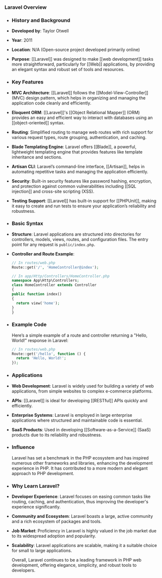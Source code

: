### **Laravel Overview**
- ### **History and Background**
- **Developed by**: Taylor Otwell
- **Year**: 2011
- **Location**: N/A (Open-source project developed primarily online)
- **Purpose**: [[Laravel]] was designed to make [[web development]] tasks more straightforward, particularly for [[Web]] applications, by providing an elegant syntax and robust set of tools and resources.
- ### **Key Features**
- **MVC Architecture**: [[Laravel]] follows the [[Model-View-Controller]] (MVC) design pattern, which helps in organizing and managing the application code cleanly and efficiently.
- **Eloquent ORM**: [[Laravel]]'s [[Object Relational Mapper]] (ORM) provides an easy and efficient way to interact with databases using an [[object-oriented]] syntax.
- **Routing**: Simplified routing to manage web routes with rich support for various request types, route grouping, authentication, and caching.
- **Blade Templating Engine**: Laravel offers [[Blade]], a powerful, lightweight templating engine that provides features like template inheritance and sections.
- **Artisan CLI**: Laravel’s command-line interface, [[Artisan]], helps in automating repetitive tasks and managing the application efficiently.
- **Security**: Built-in security features like password hashing, encryption, and protection against common vulnerabilities including [[SQL injection]] and cross-site scripting (XSS).
- **Testing Support**: [[Laravel]] has built-in support for [[PHPUnit]], making it easy to create and run tests to ensure your application’s reliability and robustness.
- ### **Basic Syntax**
- **Structure**: Laravel applications are structured into directories for controllers, models, views, routes, and configuration files. The entry point for any request is `public/index.php`.
- **Controller and Route Example**: 
  
    ```php
  // In routes/web.php
  Route::get('/', 'HomeController@index');
  
  // In app/Http/Controllers/HomeController.php
  namespace App\Http\Controllers;
  class HomeController extends Controller
  {
    public function index()
    {
      return view('home');
    }
  }
  ```
- ### **Example Code**
  
  Here’s a simple example of a route and controller returning a "Hello, World!" response in Laravel:
  
  ```php
  // In routes/web.php
  Route::get('/hello', function () {
    return 'Hello, World!';
  });
  ```
- ### **Applications**
- **Web Development**: Laravel is widely used for building a variety of web applications, from simple websites to complex e-commerce platforms.
- **APIs**: [[Laravel]] is ideal for developing [[RESTful]] APIs quickly and efficiently.
- **Enterprise Systems**: Laravel is employed in large enterprise applications where structured and maintainable code is essential.
- **SaaS Products**: Used in developing [[Software-as-a-Service]] (SaaS) products due to its reliability and robustness.
- ### **Influence**
  
  Laravel has set a benchmark in the PHP ecosystem and has inspired numerous other frameworks and libraries, enhancing the development experience in PHP. It has contributed to a more modern and elegant approach to PHP development.
- ### **Why Learn Laravel?**
- **Developer Experience**: Laravel focuses on easing common tasks like routing, caching, and authentication, thus improving the developer's experience significantly.
- **Community and Ecosystem**: Laravel boasts a large, active community and a rich ecosystem of packages and tools.
- **Job Market**: Proficiency in Laravel is highly valued in the job market due to its widespread adoption and popularity.
- **Scalability**: Laravel applications are scalable, making it a suitable choice for small to large applications.
  
  Overall, Laravel continues to be a leading framework in PHP web development, offering elegance, simplicity, and robust tools to developers.